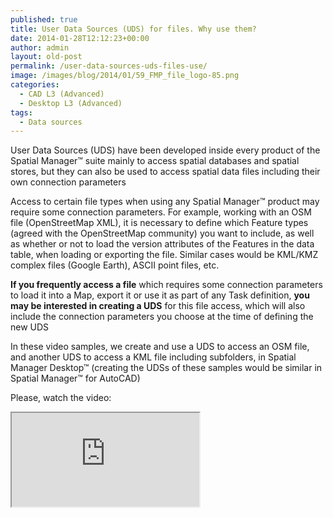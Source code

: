 ```yaml
---
published: true
title: User Data Sources (UDS) for files. Why use them?
date: 2014-01-28T12:12:23+00:00
author: admin
layout: old-post
permalink: /user-data-sources-uds-files-use/
image: /images/blog/2014/01/59_FMP_file_logo-85.png
categories:
  - CAD L3 (Advanced)
  - Desktop L3 (Advanced)
tags:
  - Data sources
---
```

User Data Sources (UDS) have been developed inside every product of the Spatial Manager™ suite mainly to access spatial databases and spatial stores, but they can also be used to access spatial data files including their own connection parameters<!--more-->

Access to certain file types when using any Spatial Manager™ product may require some connection parameters. For example, working with an OSM file (OpenStreetMap XML), it is necessary to define which Feature types (agreed with the OpenStreetMap community) you want to include, as well as whether or not to load the version attributes of the Features in the data table, when loading or exporting the file. Similar cases would be KML/KMZ complex files (Google Earth), ASCII point files, etc.

**If you frequently access a file** which requires some connection parameters to load it into a Map, export it or use it as part of any Task definition, **you may be interested in creating a UDS** for this file access, which will also include the connection parameters you choose at the time of defining the new UDS

In these video samples, we create and use a UDS to access an OSM file, and another UDS to access a KML file including subfolders, in Spatial Manager Desktop™ (creating the UDSs of these samples would be similar in Spatial Manager™ for AutoCAD)

Please, watch the video:

<div class="embed-responsive embed-responsive-16by9">
  <iframe class="embed-responsive-item" src="https://www.youtube.com/embed/muqSS1Wa_hw" allowfullscreen></iframe>
</div>